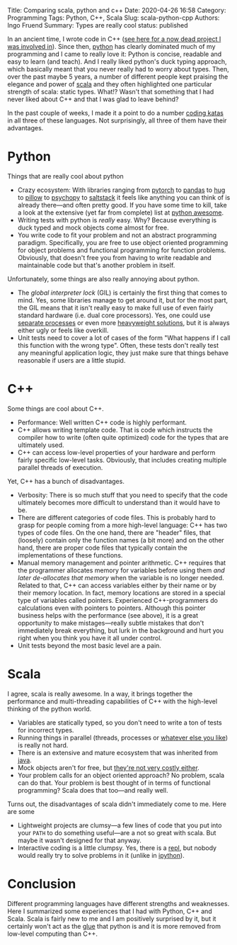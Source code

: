 Title: Comparing scala, python and c++
Date: 2020-04-26 16:58
Category: Programming
Tags: Python, C++, Scala
Slug: scala-python-cpp
Authors: Ingo Fruend
Summary: Types are really cool
status: published

In an ancient time, I wrote code in C++ ([see here for a now dead project I was involved in](http://psignifit.sourceforge.net/)).
Since then, [python](https://www.python.org/) has clearly dominated much of my programming and I came to really love it:
Python is concise, readable and easy to learn (and teach).
And I really liked python's duck typing approach, which basically meant that you never really had to worry about types.
Then, over the past maybe 5 years, a number of different people kept praising the elegance and power of [scala](https://scala-lang.org/) and they often highlighted one particular strength of scala: static types.
What!? Wasn't that something that I had never liked about C++ and that I was glad to leave behind?

In the past couple of weeks, I made it a point to do a number [coding katas](https://en.wikipedia.org/wiki/Kata_(programming)) in all three of these languages.
Not surprisingly, all three of them have their advantages.

# Python

Things that are really cool about python

- Crazy ecosystem: With libraries ranging from [pytorch](https://pytorch.org/) to [pandas](https://pandas.pydata.org/) to [hug](http://www.hug.rest/) to [pillow](https://python-pillow.org/) to [psychopy](https://www.psychopy.org/) to [saltstack](https://repo.saltstack.com/) it feels like anything you can think of is already there&mdash;and often pretty good. If you have some time to kill, take a look at the extensive (yet far from complete) list at [python awesome](https://github.com/vinta/awesome-python).
- Writing tests with python is *really* easy. Why? Because everything is duck typed and mock objects come almost for free.
- You write code to fit your problem and not an abstract programming paradigm. Specifically, you are free to use object oriented programming for object problems and functional programming for function problems. Obviously, that doesn't free you from having to write readable and maintainable code but that's another problem in itself.

Unfortunately, some things are also really annoying about python.

- The *global interpreter lock* (GIL) is certainly the first thing that comes to mind. Yes, some libraries manage to get around it, but for the most part, the GIL means that it isn't really easy to make full use of even fairly standard hardware (i.e. dual core processors). Yes, one could use [separate processes](https://docs.python.org/3/library/multiprocessing.html) or even more [heavyweight solutions](http://www.celeryproject.org/), but it is always either ugly or feels like overkill.
- Unit tests need to cover a lot of cases of the form "What happens if I call this function with the wrong type". Often, these tests don't really test any meaningful application logic, they just make sure that things behave reasonable if users are a little stupid.

# C++

Some things are cool about C++.

- Performance: Well written C++ code is highly performant.
- C++ allows writing template code. That is code which instructs the compiler how to write (often quite optimized) code for the types that are ultimately used.
- C++ can access low-level properties of your hardware and perform fairly specific low-level tasks. Obviously, that includes creating multiple parallel threads of execution.

Yet, C++ has a bunch of disadvantages.

- Verbosity: There is so much stuff that you need to specify that the code ultimately becomes more difficult to understand than it would have to be.
- There are different categories of code files. This is probably hard to grasp for people coming from a more high-level language: C++ has two types of code files. On the one hand, there are "header" files, that (loosely) contain only the function names (a bit more) and on the other hand, there are proper code files that typically contain the implementations of these functions.
- Manual memory management and pointer arithmetic. C++ requires that the programmer allocates memory for variables before using them *and later de-allocates that memory* when the variable is no longer needed. Related to that, C++ can access variables either by their name or by their memory location. In fact, memory locations are stored in a special type of variables called pointers. Experienced C++-programmers do calculations even with pointers to pointers. Although this pointer business helps with the performance (see above), it is a great opportunity to make mistages&mdash;really subtle mistakes that don't immediately break everything, but lurk in the background and hurt you right when you think you have it all under control.
- Unit tests beyond the most basic level are a pain.

# Scala

I agree, scala is really awesome. In a way, it brings together the performance and multi-threading capabilities of C++ with the high-level thinking of the python world.

- Variables are statically typed, so you don't need to write a ton of tests for incorrect types.
- Running things in parallel (threads, processes or [whatever else you like](https://akka.io/)) is really not hard.
- There is an extensive and mature ecosystem that was inherited from [java](https://www.java.com/en/).
- Mock objects aren't for free, but [they're not very costly either](https://scalamock.org/).
- Your problem calls for an object oriented approach? No problem, scala can do that. Your problem is best thought of in terms of functional programming? Scala does that too&mdash;and really well.

Turns out, the disadvantages of scala didn't immediately come to me. Here are some

- Lightweight projects are clumsy&mdash;a few lines of code that you put into your `PATH` to do something useful&mdash;are a not so great with scala. But maybe it wasn't designed for that anyway.
- Interactive coding is a little clumpsy. Yes, there is a [repl](https://en.wikipedia.org/wiki/Read%E2%80%93eval%E2%80%93print_loop), but nobody would really try to solve problems in it (unlike in [ipython](https://ipython.org/)).

# Conclusion

Different programming languages have different strengths and weaknesses.
Here I summarized some experiences that I had with Python, C++ and Scala.
Scala is fairly new to me and I am positively surprised by it, but it certainly won't act as the [glue](https://www.python.org/doc/essays/omg-darpa-mcc-position/) that python is and it is more removed from low-level computing than C++.
